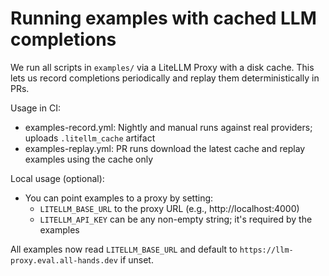 # Running examples with cached LLM completions

We run all scripts in `examples/` via a LiteLLM Proxy with a disk cache. This lets us
record completions periodically and replay them deterministically in PRs.

Usage in CI:
- examples-record.yml: Nightly and manual runs against real providers; uploads `.litellm_cache` artifact
- examples-replay.yml: PR runs download the latest cache and replay examples using the cache only

Local usage (optional):
- You can point examples to a proxy by setting:
  - `LITELLM_BASE_URL` to the proxy URL (e.g., http://localhost:4000)
  - `LITELLM_API_KEY` can be any non-empty string; it's required by the examples

All examples now read `LITELLM_BASE_URL` and default to `https://llm-proxy.eval.all-hands.dev` if unset.
